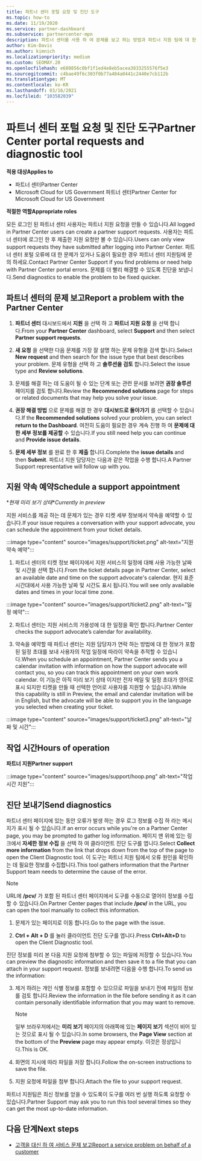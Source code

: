 ```yaml
---
title: 파트너 센터 포털 요청 및 진단 도구
ms.topic: how-to
ms.date: 11/19/2020
ms.service: partner-dashboard
ms.subservice: partnercenter-mpn
description: 파트너 센터를 사용 하 여 문제를 보고 하는 방법과 파트너 지원 팀에 대 한 진단 정보를 수집 하는 방법을 알아보세요.
author: Kim-Davis
ms.author: kimnich
ms.localizationpriority: medium
ms.custom: SEOMAY.20
ms.openlocfilehash: e680856c0bf1f1ed4e8eb5acea3833255576f5e3
ms.sourcegitcommit: c4bae49f6c303f0b77a404a0441c2440e7cb112b
ms.translationtype: MT
ms.contentlocale: ko-KR
ms.lasthandoff: 03/16/2021
ms.locfileid: "103582039"
---
```

# <a name="partner-center-portal-requests-and-diagnostic-tool"></a><span data-ttu-id="312dc-103">파트너 센터 포털 요청 및 진단 도구</span><span class="sxs-lookup"><span data-stu-id="312dc-103">Partner Center portal requests and diagnostic tool</span></span>

<span data-ttu-id="312dc-104">**적용 대상**</span><span class="sxs-lookup"><span data-stu-id="312dc-104">**Applies to**</span></span>

- <span data-ttu-id="312dc-105">파트너 센터</span><span class="sxs-lookup"><span data-stu-id="312dc-105">Partner Center</span></span>
- <span data-ttu-id="312dc-106">Microsoft Cloud for US Government 파트너 센터</span><span class="sxs-lookup"><span data-stu-id="312dc-106">Partner Center for Microsoft Cloud for US Government</span></span>

<span data-ttu-id="312dc-107">**적절한 역할**</span><span class="sxs-lookup"><span data-stu-id="312dc-107">**Appropriate roles**</span></span>

<span data-ttu-id="312dc-108">모든 로그인 된 파트너 센터 사용자는 파트너 지원 요청을 만들 수 있습니다.</span><span class="sxs-lookup"><span data-stu-id="312dc-108">All logged in Partner Center users can create a partner support requests.</span></span> <span data-ttu-id="312dc-109">사용자는 파트너 센터에 로그인 한 후 제출한 지원 요청만 볼 수 있습니다.</span><span class="sxs-lookup"><span data-stu-id="312dc-109">Users can only view support requests they have submitted after logging into Partner Center.</span></span>
<span data-ttu-id="312dc-110">파트너 센터 포털 오류에 대 한 문제가 있거나 도움이 필요한 경우 파트너 센터 지원팀에 문의 하세요.</span><span class="sxs-lookup"><span data-stu-id="312dc-110">Contact Partner Center Support if you find problems or need help with Partner Center portal errors.</span></span> <span data-ttu-id="312dc-111">문제를 더 빨리 해결할 수 있도록 진단을 보냅니다.</span><span class="sxs-lookup"><span data-stu-id="312dc-111">Send diagnostics to enable the problem to be fixed quicker.</span></span>

## <a name="report-a-problem-with-the-partner-center"></a><span data-ttu-id="312dc-112">파트너 센터의 문제 보고</span><span class="sxs-lookup"><span data-stu-id="312dc-112">Report a problem with the Partner Center</span></span>

1. <span data-ttu-id="312dc-113">**파트너 센터** 대시보드에서 **지원** 을 선택 하 고 **파트너 지원 요청** 을 선택 합니다.</span><span class="sxs-lookup"><span data-stu-id="312dc-113">From your **Partner Center** dashboard, select **Support** and then select **Partner support requests**.</span></span>

2. <span data-ttu-id="312dc-114">**새 요청** 을 선택한 다음 문제를 가장 잘 설명 하는 문제 유형을 검색 합니다.</span><span class="sxs-lookup"><span data-stu-id="312dc-114">Select **New request** and then search for the issue type that best describes your problem.</span></span> <span data-ttu-id="312dc-115">문제 유형을 선택 하 고 **솔루션을 검토** 합니다.</span><span class="sxs-lookup"><span data-stu-id="312dc-115">Select the issue type and **Review solutions**.</span></span>

3. <span data-ttu-id="312dc-116">문제를 해결 하는 데 도움이 될 수 있는 단계 또는 관련 문서를 보려면 **권장 솔루션** 페이지를 검토 합니다.</span><span class="sxs-lookup"><span data-stu-id="312dc-116">Review the **Recommended solutions** page for steps or related documents that may help you solve your issue.</span></span>

4. <span data-ttu-id="312dc-117">**권장 해결 방법** 으로 문제를 해결 한 경우 **대시보드로 돌아가기** 를 선택할 수 있습니다.</span><span class="sxs-lookup"><span data-stu-id="312dc-117">If the **Recommended solutions** solved your problem, you can select **return to the Dashboard**.</span></span> <span data-ttu-id="312dc-118">여전히 도움이 필요한 경우 계속 진행 하 여 **문제에 대 한 세부 정보를 제공할** 수 있습니다.</span><span class="sxs-lookup"><span data-stu-id="312dc-118">If you still need help you can continue and **Provide issue details**.</span></span>

5. <span data-ttu-id="312dc-119">**문제 세부 정보** 를 완료 한 후 **제출** 합니다.</span><span class="sxs-lookup"><span data-stu-id="312dc-119">Complete the **issue details** and then **Submit**.</span></span> <span data-ttu-id="312dc-120">파트너 지원 담당자는 다음과 같은 작업을 수행 합니다.</span><span class="sxs-lookup"><span data-stu-id="312dc-120">A Partner Support representative will follow up with you.</span></span>

## <a name="schedule-a-support-appointment"></a><span data-ttu-id="312dc-121">지원 약속 예약</span><span class="sxs-lookup"><span data-stu-id="312dc-121">Schedule a support appointment</span></span> 

<span data-ttu-id="312dc-122">\**현재 미리 보기 상태*</span><span class="sxs-lookup"><span data-stu-id="312dc-122">\**Currently in preview*</span></span>

<span data-ttu-id="312dc-123">지원 서비스를 제공 하는 데 문제가 있는 경우 티켓 세부 정보에서 약속을 예약할 수 있습니다.</span><span class="sxs-lookup"><span data-stu-id="312dc-123">If your issue requires a conversation with your support advocate, you can schedule the appointment from your ticket details.</span></span>

:::image type="content" source="images/support/ticket.png" alt-text="지원 약속 예약":::

1.  <span data-ttu-id="312dc-125">파트너 센터의 티켓 정보 페이지에서 지원 서비스의 일정에 대해 사용 가능한 날짜 및 시간을 선택 합니다.</span><span class="sxs-lookup"><span data-stu-id="312dc-125">From the ticket details page in Partner Center, select an available date and time on the support advocate's calendar.</span></span> <span data-ttu-id="312dc-126">현지 표준 시간대에서 사용 가능한 날짜 및 시간도 표시 됩니다.</span><span class="sxs-lookup"><span data-stu-id="312dc-126">You will see only available dates and times in your local time zone.</span></span>

:::image type="content" source="images/support/ticket2.png" alt-text="일정 예약":::

2. <span data-ttu-id="312dc-128">파트너 센터는 지원 서비스의 가용성에 대 한 일정을 확인 합니다.</span><span class="sxs-lookup"><span data-stu-id="312dc-128">Partner Center checks the support advocate’s  calendar for availability.</span></span>

1. <span data-ttu-id="312dc-129">약속을 예약할 때 파트너 센터는 지원 담당자가 연락 하는 방법에 대 한 정보가 포함 된 일정 초대를 보내 사용자의 작업 일정에 따라이 약속을 추적할 수 있습니다.</span><span class="sxs-lookup"><span data-stu-id="312dc-129">When you schedule an appointment, Partner Center sends you a calendar invitation with information on how the support advocate will contact you, so you can track this appointment on your own work calendar.</span></span>  <span data-ttu-id="312dc-130">이 기능은 아직 미리 보기 상태 이지만 전자 메일 및 일정 초대가 영어로 표시 되지만 티켓을 만들 때 선택한 언어로 사용자를 지원할 수 있습니다.</span><span class="sxs-lookup"><span data-stu-id="312dc-130">While this capability is still in Preview, the email and calendar invitation will be in English, but the advocate will be able to support you in the language you selected when creating your ticket.</span></span>

:::image type="content" source="images/support/ticket3.png" alt-text="날짜 및 시간":::

## <a name="hours-of-operation"></a><span data-ttu-id="312dc-132">작업 시간</span><span class="sxs-lookup"><span data-stu-id="312dc-132">Hours of operation</span></span>

<span data-ttu-id="312dc-133">**파트너 지원**</span><span class="sxs-lookup"><span data-stu-id="312dc-133">**Partner support**</span></span>

:::image type="content" source="images/support/hoop.png" alt-text="작업 시간 지원":::

## <a name="send-diagnostics"></a><span data-ttu-id="312dc-135">진단 보내기</span><span class="sxs-lookup"><span data-stu-id="312dc-135">Send diagnostics</span></span>

<span data-ttu-id="312dc-136">파트너 센터 페이지에 있는 동안 오류가 발생 하는 경우 로그 정보를 수집 하 라는 메시지가 표시 될 수 있습니다.</span><span class="sxs-lookup"><span data-stu-id="312dc-136">If an error occurs while you're on a Partner Center page, you may be prompted to gather log information.</span></span> <span data-ttu-id="312dc-137">페이지 맨 위에 있는 링크에서 **자세한 정보 수집** 을 선택 하 여 클라이언트 진단 도구를 엽니다.</span><span class="sxs-lookup"><span data-stu-id="312dc-137">Select **Collect more information** from the link that drops down from the top of the page to open the Client Diagnostic tool.</span></span> <span data-ttu-id="312dc-138">이 도구는 파트너 지원 팀에서 오류 원인을 확인하는 데 필요한 정보를 수집합니다.</span><span class="sxs-lookup"><span data-stu-id="312dc-138">This tool gathers information that the Partner Support team needs to determine the cause of the error.</span></span> 

>[!NOTE]
><span data-ttu-id="312dc-139">URL에 **/pcv/** 가 포함 된 파트너 센터 페이지에서 도구를 수동으로 열어이 정보를 수집할 수 있습니다.</span><span class="sxs-lookup"><span data-stu-id="312dc-139">On Partner Center pages that include **/pcv/** in the URL, you can open the tool manually to collect this information.</span></span>

1. <span data-ttu-id="312dc-140">문제가 있는 페이지로 이동 합니다.</span><span class="sxs-lookup"><span data-stu-id="312dc-140">Go to the page with the issue.</span></span>

2. <span data-ttu-id="312dc-141">**Ctrl + Alt + D** 를 눌러 클라이언트 진단 도구를 엽니다.</span><span class="sxs-lookup"><span data-stu-id="312dc-141">Press **Ctrl+Alt+D** to open the Client Diagnostic tool.</span></span>

<span data-ttu-id="312dc-142">진단 정보를 미리 본 다음 지원 요청에 첨부할 수 있는 파일에 저장할 수 있습니다.</span><span class="sxs-lookup"><span data-stu-id="312dc-142">You can preview the diagnostic information and then save it to a file that you can attach in your support request.</span></span> <span data-ttu-id="312dc-143">정보를 보내려면 다음을 수행 합니다.</span><span class="sxs-lookup"><span data-stu-id="312dc-143">To send us the information:</span></span>

3. <span data-ttu-id="312dc-144">제거 하려는 개인 식별 정보를 포함할 수 있으므로 파일을 보내기 전에 파일의 정보를 검토 합니다.</span><span class="sxs-lookup"><span data-stu-id="312dc-144">Review the information in the file before sending it as it can contain personally identifiable information that you may want to remove.</span></span>

    >[!NOTE]
    ><span data-ttu-id="312dc-145">일부 브라우저에서는 **미리 보기** 페이지의 아래쪽에 있는 **페이지 보기** 섹션이 비어 있는 것으로 표시 될 수 있습니다.</span><span class="sxs-lookup"><span data-stu-id="312dc-145">In some browsers, the **Page View** section at the bottom of the **Preview** page may appear empty.</span></span> <span data-ttu-id="312dc-146">이것은 정상입니다.</span><span class="sxs-lookup"><span data-stu-id="312dc-146">This is OK.</span></span>

4. <span data-ttu-id="312dc-147">화면의 지시에 따라 파일을 저장 합니다.</span><span class="sxs-lookup"><span data-stu-id="312dc-147">Follow the on-screen instructions to save the file.</span></span>

5. <span data-ttu-id="312dc-148">지원 요청에 파일을 첨부 합니다.</span><span class="sxs-lookup"><span data-stu-id="312dc-148">Attach the file to your support request.</span></span>

<span data-ttu-id="312dc-149">파트너 지원팀은 최신 정보를 얻을 수 있도록이 도구를 여러 번 실행 하도록 요청할 수 있습니다.</span><span class="sxs-lookup"><span data-stu-id="312dc-149">Partner Support may ask you to run this tool several times so they can get the most up-to-date information.</span></span>

## <a name="next-steps"></a><span data-ttu-id="312dc-150">다음 단계</span><span class="sxs-lookup"><span data-stu-id="312dc-150">Next steps</span></span>

- [<span data-ttu-id="312dc-151">고객을 대신 하 여 서비스 문제 보고</span><span class="sxs-lookup"><span data-stu-id="312dc-151">Report a service problem on behalf of a customer</span></span>](report-problems-on-behalf-of-a-customer.md)
